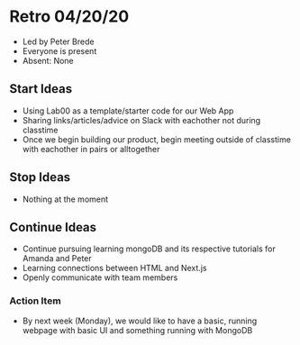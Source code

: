 # Retro 04/20/20
* Led by Peter Brede
* Everyone is present
* Absent: None

## Start Ideas
* Using Lab00 as a template/starter code for our Web App
* Sharing links/articles/advice on Slack with eachother not during classtime
* Once we begin building our product, begin meeting outside of classtime with eachother in pairs or alltogether

## Stop Ideas
* Nothing at the moment

## Continue Ideas
* Continue pursuing learning mongoDB and its respective tutorials for Amanda and Peter
* Learning connections between HTML and Next.js
* Openly communicate with team members

### Action Item
* By next week (Monday), we would like to have a basic, running webpage with basic UI and something running with MongoDB

